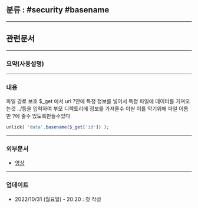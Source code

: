 ## 분류 : #security #basename 

---
## 관련문서

----
### 요약(사용설명)

---
### 내용
파일 경로 보호
$\_get
에서 url ?안에 특정 정보를 넣어서 특정 파일에 데이터를 가져오는것
../등을 입력하여 부모 디렉토리에 정보를 가져올수 이싿
이를 막기위해 파일 이름만 ?에 줄수 있도록만들수있다
```php
unlick( 'data'.basename($_get['id']) );
```

----
### 외부문서
- [영상](https://www.youtube.com/watch?v=t0qRL6BvkjE&list=PLuHgQVnccGMAMMNByX8Bf1BkVrShBhj1I&index=40)

----
### 업데이트
-  2022/10/31 (월요일) - 20:20 : 첫 작성
